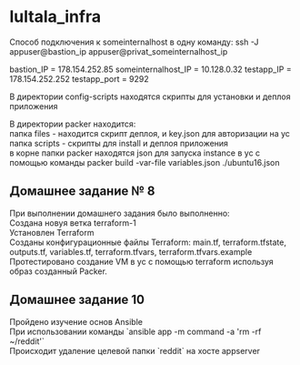 # lultala_infra
Способ подключения к someinternalhost в одну команду:
ssh -J appuser@bastion_ip appuser@privat_someinternalhost_ip

bastion_IP = 178.154.252.85 
someinternalhost_IP = 10.128.0.32
testapp_IP = 178.154.252.252
testapp_port = 9292


В директории config-scripts находятся скрипты для установки и деплоя приложения

<p>В директории packer находится:<br>
папка files - находится скрипт деплоя, и key.json для авторизации на yc<br>
папка scripts - скрипты для install и деплоя приложения<br>
в корне папки packer находятся json для запуска instance в yc с помощью команды packer build -var-file variables.json ./ubuntu16.json</p>

<h2>Домашнее задание № 8</h2>
<p>При выполнении домашнего задания было выполненно:</br>
Создана новуя ветка terraform-1</br>
Установлен Terraform</br>
Созданы конфигурационные файлы Terraform: main.tf, terraform.tfstate, outputs.tf, variables.tf, terraform.tfvars, terraform.tfvars.example</br>
Протестировано создание VM в yc с помощью terraform используя образ созданный Packer.</br>

<h2> Домашнее задание 10</h1>
<p>Пройдено изучение основ Ansible</br>
При использовании команды `ansible app -m command -a 'rm -rf ~/reddit'`</br>
Происходит удаление целевой папки `reddit` на хосте appserver</p>
